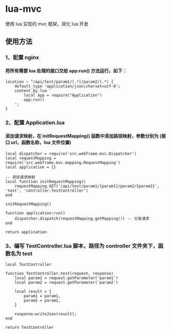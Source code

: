# lua-mvc
使用 lua 实现的 mvc 框架，简化 lua 开发

## 使用方法
### 1、配置 nginx
#### 将所有需要 lua 处理的接口交给 app:run() 方法运行，如下：
    location ~ ^/api/test/param1/(.*)/param2/(.*) {
        default_type 'application/json;charset=utf-8';
        content_by_lua '
            local app = require("Application")
            app:run()
        ';
    }
    
### 2、配置 Application.lua
#### 添加请求映射，在 initRequestMapping() 函数中添加路径映射，参数分别为 (接口 url，函数名称，lua 文件位置)
    local dispatcher = require('src.webframe.mvc.Dispatcher')
    local requestMapping = require('src.webframe.mvc.mapping.RequestMapping')
    local application = {}
    
    -- 添加请求映射
    local function initRequestMapping()
        requestMapping.GET('/api/test/param1/{param1}/param2/{param2}', 'test', 'controller.TestController')
    end
    
    initRequestMapping()
    
    function application:run()
        dispatcher.dispatch(requestMapping.getMapping()) -- 分发请求
    end
    
    return application
    
### 3、编写 TestController.lua 脚本，路径为 controller 文件夹下，函数名为 test
    local TestController
    
    function TestController.test(request, response)
        local param1 = request.getParameter('param1')
        local param2 = request.getParameter('param2')
    
        local result = {
            param1 = param1,
            param2 = param2,
        }
    
        response:writeJson(result);
    end
    
    return TestController
    
